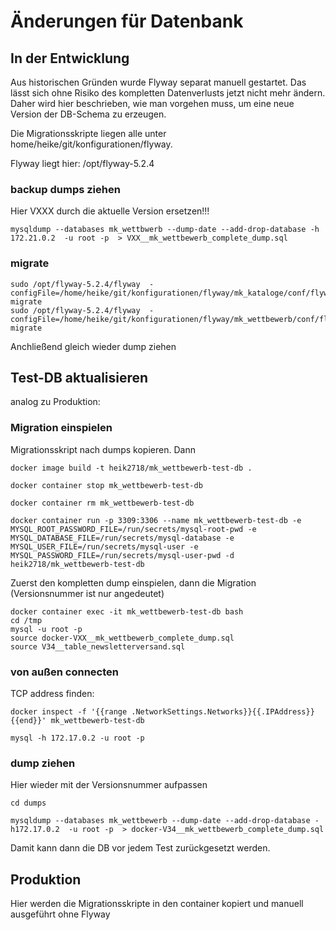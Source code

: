 # Änderungen für Datenbank

## In der Entwicklung

Aus historischen Gründen wurde Flyway separat manuell gestartet. Das lässt sich ohne Risiko des kompletten Datenverlusts jetzt nicht mehr ändern. Daher wird hier beschrieben, wie man vorgehen muss, um eine neue Version der DB-Schema zu erzeugen.

Die Migrationsskripte liegen alle unter home/heike/git/konfigurationen/flyway.

Flyway liegt hier: /opt/flyway-5.2.4

### backup dumps ziehen

Hier VXXX durch die aktuelle Version ersetzen!!!

```
mysqldump --databases mk_wettbwerb --dump-date --add-drop-database -h 172.21.0.2  -u root -p  > VXX__mk_wettbewerb_complete_dump.sql
```

### migrate

```
sudo /opt/flyway-5.2.4/flyway  -configFile=/home/heike/git/konfigurationen/flyway/mk_kataloge/conf/flyway.conf migrate
sudo /opt/flyway-5.2.4/flyway  -configFile=/home/heike/git/konfigurationen/flyway/mk_wettbewerb/conf/flyway.conf migrate
```
Anchließend gleich wieder dump ziehen

## Test-DB aktualisieren

analog zu Produktion:

### Migration einspielen

Migrationsskript nach dumps kopieren. Dann 

```
docker image build -t heik2718/mk_wettbewerb-test-db .

docker container stop mk_wettbewerb-test-db

docker container rm mk_wettbewerb-test-db

docker container run -p 3309:3306 --name mk_wettbewerb-test-db -e MYSQL_ROOT_PASSWORD_FILE=/run/secrets/mysql-root-pwd -e MYSQL_DATABASE_FILE=/run/secrets/mysql-database -e MYSQL_USER_FILE=/run/secrets/mysql-user -e MYSQL_PASSWORD_FILE=/run/secrets/mysql-user-pwd -d heik2718/mk_wettbewerb-test-db

```

Zuerst den kompletten dump einspielen, dann die Migration (Versionsnummer ist nur angedeutet)

```
docker container exec -it mk_wettbewerb-test-db bash
cd /tmp
mysql -u root -p
source docker-VXX__mk_wettbewerb_complete_dump.sql
source V34__table_newsletterversand.sql
```


### von außen connecten

TCP address finden:

```
docker inspect -f '{{range .NetworkSettings.Networks}}{{.IPAddress}}{{end}}' mk_wettbewerb-test-db
```

```
mysql -h 172.17.0.2 -u root -p
```

### dump ziehen

Hier wieder mit der Versionsnummer aufpassen

```
cd dumps

mysqldump --databases mk_wettbewerb --dump-date --add-drop-database -h172.17.0.2  -u root -p  > docker-V34__mk_wettbewerb_complete_dump.sql
```

Damit kann dann die DB vor jedem Test zurückgesetzt werden.


## Produktion

Hier werden die Migrationsskripte in den container kopiert und manuell ausgeführt ohne Flyway
